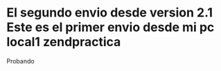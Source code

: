 El segundo envio desde version 2.1
Este es el primer envio desde mi pc local1
zendpractica
============

Probando
